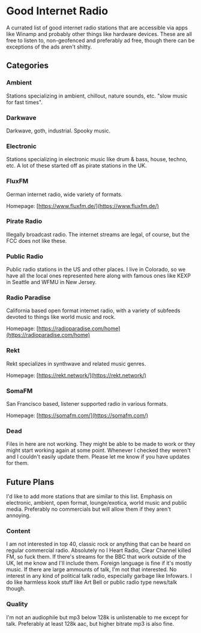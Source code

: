 # Good Internet Radio

A currated list of good internet radio stations that are accessible via apps like Winamp and probably other things like hardware devices. These are all free to listen to, non-geofenced and preferably ad free, though there can be exceptions of the ads aren't shitty.

## Categories

### Ambient

Stations specializing in ambient, chillout, nature sounds, etc. "slow music for fast times".

### Darkwave

Darkwave, goth, industrial. Spooky music.

### Electronic

Stations specializing in electronic music like drum & bass, house, techno, etc. A lot of these started off as pirate stations in the UK.

### FluxFM

German internet radio, wide variety of formats.

Homepage: [https://www.fluxfm.de/](https://www.fluxfm.de/)

### Pirate Radio

Illegally broadcast radio. The internet streams are legal, of course, but the FCC does not like these.

### Public Radio

Public radio stations in the US and other places. I live in Colorado, so we have all the local ones represented here along with famous ones like KEXP in Seattle and WFMU in New Jersey.

### Radio Paradise

California based open format internet radio, with a variety of subfeeds devoted to things like world music and rock.

Homepage: [https://radioparadise.com/home](https://radioparadise.com/home)

### Rekt

Rekt specializes in synthwave and related music genres.

Homepage: [https://rekt.network/](https://rekt.network/)

### SomaFM

San Francisco based, listener supported radio in various formats.

Homepage: [https://somafm.com/](https://somafm.com/)

### Dead

Files in here are not working. They might be able to be made to work or they might start working again at some point. Whenever I checked they weren't and I couldn't easily update them. Please let me know if you have updates for them.

## Future Plans

I'd like to add more stations that are similar to this list. Emphasis on electronic, ambient, open format, lounge/exotica, world music and public media. Preferably no commercials but will allow them if they aren't annoying.

### Content

I am not interested in top 40, classic rock or anything that can be heard on regular commercial radio. Absolutely no I Heart Radio, Clear Channel killed FM, so fuck them. If there's streams for the BBC that work outside of the UK, let me know and I'll include them. Foreign language is fine if it's mostly music. If there are large ammounts of talk, I'm not that interested. No interest in any kind of political talk radio, especially garbage like Infowars. I do like harmless kook stuff like Art Bell or public radio type news/talk though.

### Quality

I'm not an audiophile but mp3 below 128k is unlistenable to me except for talk. Preferably at least 128k aac, but higher bitrate mp3 is also fine.
